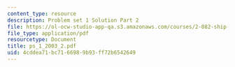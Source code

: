 ```yaml
---
content_type: resource
description: Problem set 1 Solution Part 2
file: https://ol-ocw-studio-app-qa.s3.amazonaws.com/courses/2-082-ship-structural-analysis-design-13-122-spring-2003/4cddea71bc7166989b93ff72b6542649_ps_1_2003_2.pdf
file_type: application/pdf
resourcetype: Document
title: ps_1_2003_2.pdf
uid: 4cddea71-bc71-6698-9b93-ff72b6542649
---
```

